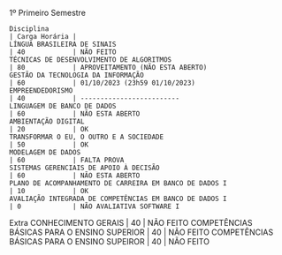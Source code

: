 1º Primeiro Semestre

    Disciplina	                                                            | Carga Horária | 
    LÍNGUA BRASILEIRA DE SINAIS	                                            | 40            | NÃO FEITO
    TÉCNICAS DE DESENVOLVIMENTO DE ALGORITMOS	                            | 80            | APROVEITAMENTO (NÃO ESTA ABERTO)
    GESTÃO DA TECNOLOGIA DA INFORMAÇÃO	                                    | 60            | 01/10/2023 (23h59 01/10/2023)
    EMPREENDEDORISMO	                                                    | 40            | -------------------------
    LINGUAGEM DE BANCO DE DADOS	                                            | 60            | NÃO ESTA ABERTO
    AMBIENTAÇÃO DIGITAL	                                                    | 20            | OK 
    TRANSFORMAR O EU, O OUTRO E A SOCIEDADE	                                | 50            | OK
    MODELAGEM DE DADOS	                                                    | 60            | FALTA PROVA
    SISTEMAS GERENCIAIS DE APOIO À DECISÃO	                                | 60            | NÃO ESTA ABERTO
    PLANO DE ACOMPANHAMENTO DE CARREIRA EM BANCO DE DADOS I	                | 10            | OK
    AVALIAÇÃO INTEGRADA DE COMPETÊNCIAS EM BANCO DE DADOS I                 | 0             | NÃO AVALIATIVA SOFTWARE I 
Extra 
    CONHECIMENTO GERAIS     	                                            | 40            | NÃO FEITO
    COMPETÊNCIAS BÁSICAS PARA O ENSINO SUPERIOR                             | 40            | NÃO FEITO
    COMPETÊNCIAS BÁSICAS PARA O ENSINO SUPEIROR                             | 40            | NÃO FEITO